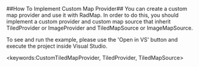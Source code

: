 ##How To Implement Custom Map Provider##
You can create a custom map provider and use it with RadMap. In order to do this, you should implement a custom provider and custom map source that inherit TiledProvider or ImageProvider and TiledMapSource or ImageMapSource.

To see and run the example, please use the 'Open in VS' button and execute the project inside Visual Studio.

<keywords:CustomTiledMapProvider, TiledProvider, TiledMapSource>
